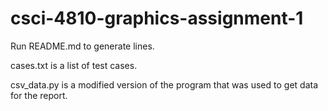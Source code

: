 # csci-4810-graphics-assignment-1
Run README.md to generate lines.

cases.txt is a list of test cases.

csv_data.py is a modified version of the program that was used to get data for the report.